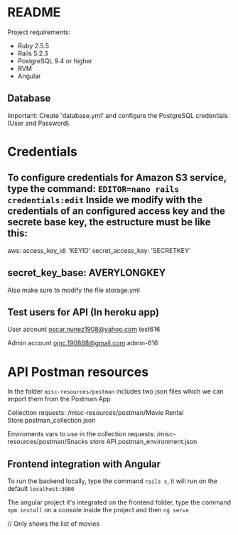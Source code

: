 # README

Project requirements:

* Ruby 2.5.5
* Rails 5.2.3
* PostgreSQL 9.4 or higher
* RVM
* Angular

## Database

Important: Create 'database.yml' and configure the PostgreSQL credentials (User and Password).

# Credentials

To configure credentials for Amazon S3 service, type the command: `EDITOR=nano rails credentials:edit`
Inside we modify with the credentials of an configured access key and the secrete base key,
the estructure must be like this:
-
aws:
  access_key_id: 'KEYID'
  secret_access_key: 'SECRETKEY'

secret_key_base: AVERYLONGKEY
-

Also make sure to modify the file storage.yml

## Test users for API (In heroku app)

User account
oscar.nunez1908@yahoo.com
test616

Admin account
ojnc.190888@gmail.com
admin-616

# API Postman resources

In the folder `misc-resources/postman` includes two json files which we can import them from the Postman App

Collection requests:
  /misc-resources/postman/Movie Rental Store.postman_collection.json

Enviroments vars to use in the collection requests:
  /misc-resources/postman/Snacks store API.postman_environment.json

## Frontend integration with Angular

To run the backend locally, type the command `rails s`, it will run on the default `localhost:3000`

The angular project it's integrated on the frontend folder, type the command `npm install` on a console inside the project
and then `ng serve`

// Only shows the list of movies
